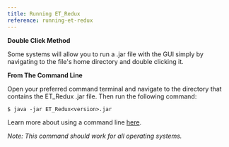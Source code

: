 ```yaml
---
title: Running ET_Redux
reference: running-et-redux
---
```


**Double Click Method**

Some systems will allow you to run a .jar file with the GUI simply by navigating to the file's home directory and double clicking it. 

**From The Command Line**

Open your preferred command terminal and navigate to the directory that contains the ET_Redux .jar file. Then run the following command:

    $ java -jar ET_Redux<version>.jar

Learn more about using a command line <a href="http://cli.learncodethehardway.org/book/" target="_blank">here</a>.

*Note: This command should work for all operating systems.*